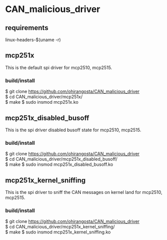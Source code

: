 # CAN_malicious_driver

## requirements
linux-headers-$(uname -r)

## mcp251x
This is the default spi driver for mcp2510, mcp2515.

### build/install
$ git clone https://github.com/ohirangosta/CAN_malicious_driver  
$ cd CAN_malicious_driver/mcp251x/  
$ make
$ sudo insmod mcp251x.ko

## mcp251x_disabled_busoff
This is the spi driver disabled busoff state for mcp2510, mcp2515.

### build/install
$ git clone https://github.com/ohirangosta/CAN_malicious_driver  
$ cd CAN_malicious_driver/mcp251x_disabled_busoff/  
$ make
$ sudo insmod mcp251x_disabled_busoff.ko

## mcp251x_kernel_sniffing
This is the spi driver to sniff the CAN messages on kernel land for mcp2510, mcp2515.

### build/install
$ git clone https://github.com/ohirangosta/CAN_malicious_driver  
$ cd CAN_malicious_driver/mcp251x_kernel_sniffing/  
$ make
$ sudo insmod mcp251x_kernel_sniffing.ko
